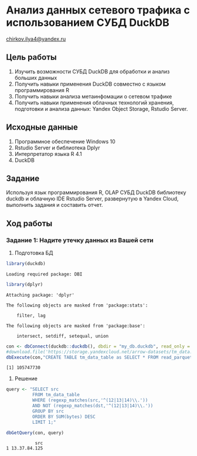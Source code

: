 # Анализ данных сетевого трафика с использованием СУБД DuckDB
chirkov.ilya4@yandex.ru

## Цель работы

1.  Изучить возможности СУБД DuckDB для обработки и анализ больших
    данных
2.  Получить навыки применения DuckDB совместно с языком
    программирования R
3.  Получить навыки анализа метаинфомации о сетевом трафике
4.  Получить навыки применения облачных технологий хранения, подготовки
    и анализа данных: Yandex Object Storage, Rstudio Server.

## Исходные данные

1.  Программное обеспечение Windows 10
2.  Rstudio Server и библиотека Dplyr
3.  Интерпретатор языка R 4.1
4.  DuckDB

## Задание

Используя язык программирования R, OLAP СУБД DuckDB библиотеку duckdb и
облачную IDE Rstudio Server, развернутую в Yandex Cloud, выполнить
задания и составить отчет.

## Ход работы

### Задание 1: Надите утечку данных из Вашей сети

1.  Подготовка БД

``` r
library(duckdb)
```

    Loading required package: DBI

``` r
library(dplyr)
```


    Attaching package: 'dplyr'

    The following objects are masked from 'package:stats':

        filter, lag

    The following objects are masked from 'package:base':

        intersect, setdiff, setequal, union

``` r
con <- dbConnect(duckdb::duckdb(), dbdir = "my_db.duckdb", read_only = FALSE)
#download.file('https://storage.yandexcloud.net/arrow-datasets/tm_data.pqt', destfile = "tm_data.pqt")
dbExecute(con,"CREATE TABLE tm_data_table as SELECT * FROM read_parquet('tm_data.pqt')")
```

    [1] 105747730

1.  Решение

``` r
query <- "SELECT src
          FROM tm_data_table
          WHERE (regexp_matches(src,'^(12|13|14)\\.'))
          AND NOT (regexp_matches(dst,'^(12|13|14)\\.'))
          GROUP BY src
          ORDER BY SUM(bytes) DESC
          LIMIT 1;"

dbGetQuery(con, query)
```

               src
    1 13.37.84.125
